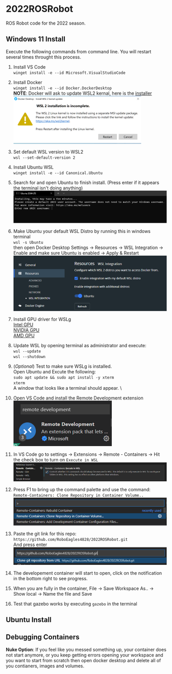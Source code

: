 # 2022ROSRobot
ROS Robot code for the 2022 season. 

## Windows 11 Install
Execute the following commands from command line. You will restart several times throught this process.
1. Install VS Code \
`winget install -e --id Microsoft.VisualStudioCode`

2. Install Docker \
`winget install -e --id Docker.DockerDesktop` \
**NOTE**: Docker will ask to update WSL2 kernal, here is the [installer](https://wslstorestorage.blob.core.windows.net/wslblob/wsl_update_x64.msi) \
![WSL2 Kernal](./.devcontainer/pics/docker-wsl2.png)

3. Set default WSL version to WSL2 \
`wsl --set-default-version 2`

4. Install Ubuntu WSL \
`winget install -e --id Canonical.Ubuntu`

5. Search for and open Ubuntu to finish install. (Press enter if it appears the terminal isn't doing anything)
![Install Ubuntu](./.devcontainer/pics/ubuntu-install.png)

6. Make Ubuntu your default WSL Distro by running this in windows terminal \
`wsl -s Ubuntu` \
then open Docker Desktop
Settings -> Resources -> WSL Integration -> Enable and make sure Ubuntu is enabled -> Apply & Restart
![Enable WSL in Docker](./.devcontainer/pics/docker-enable-wsl.png)

7. Install GPU driver for WSLg \
[Intel GPU](https://downloadcenter.intel.com/download/30579/Intel-Graphics-Windows-DCH-Drivers) \
[NVIDIA GPU](https://developer.nvidia.com/cuda/wsl) \
[AMD GPU](https://community.amd.com/t5/radeon-pro-graphics/announcing-amd-support-for-gpu-accelerated-machine-learning/ba-p/414185)

8. Update WSL by opening terminal as administrator and execute: \
`wsl --update` \
`wsl --shutdown`

9. (*Optional*) Test to make sure WSLg is installed. \
    Open Ubuntu and Excute the following: \
    `sudo apt update && sudo apt install -y xterm` \
    `xterm` \
    A window that looks like a terminal should appear. \

10. Open VS Code and install the Remote Development extension \
![Remote Development](./.devcontainer/pics/remotedevelopment.png)

11. In VS Code go to settings -> Extensions -> Remote - Containers -> Hit the check box to turn on `Execute in WSL`
![Execute in WSL](./.devcontainer/pics/execute-in-wsl.png)

12. Press F1 to bring up the command palette and use the command: \
`Remote-Containers: Clone Repository in Container Volume..` \
![Clone Repo in Container](./.devcontainer/pics/clone-command.png)

13. Paste the git link for this repo: \
`https://github.com/RoboEagles4828/2022ROSRobot.git` \
And press enter \
![Paste Git and hit Enter](./.devcontainer/pics/paste-enter.png)

14. The developement container will start to open, click on the notification in the bottom right to see progress.

15. When you are fully in the container, File -> Save Workspace As.. -> Show local -> Name the file and Save

16. Test that gazebo works by executing `gazebo` in the terminal


## Ubuntu Install



## Debugging Containers

**Nuke Option**: If you feel like you messed something up, your container does not start anymore, or you keep getting errors opening your workspace and you want to start from scratch then open docker desktop and delete all of you contianers, images and volumes.